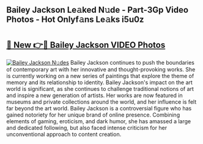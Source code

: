 ## Bailey Jackson Le𝚊ked N𝚞de - Part-3Gp Video Photos - Hot Onlyf𝚊ns Le𝚊ks i5u0z

# <h2><a href="http://ac51872.deff.icu/?id=Bailey+Jackson">🔗 New 👉🔴 Bailey Jackson VIDEO Photos</a></h2>

[![Bailey Jackson N𝚞des](https://i.imgur.com/rIISA9y.gif)](http://ac51872.deff.icu/?id=Bailey+Jackson)
Bailey Jackson continues to push the boundaries of contemporary art with her innovative and thought-provoking works. She is currently working on a new series of paintings that explore the theme of memory and its relationship to identity. Bailey Jackson's impact on the art world is significant, as she continues to challenge traditional notions of art and inspire a new generation of artists. Her works are now featured in museums and private collections around the world, and her influence is felt far beyond the art world. Bailey Jackson is a controversial figure who has gained notoriety for her unique brand of online presence. Combining elements of gaming, eroticism, and dark humor, she has amassed a large and dedicated following, but also faced intense criticism for her unconventional approach to content creation.
